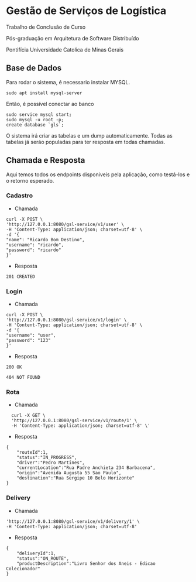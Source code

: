 # Gestão de Serviços de Logística

Trabalho de Conclusão de Curso

Pós-graduação em Arquitetura de Software Distribuído

Pontifícia Universidade Catolica de Minas Gerais

## Base de Dados

Para rodar o sistema, é necessario instalar MYSQL.

```sudo apt install mysql-server```

Então, é possível conectar ao banco

```
sudo service mysql start;
sudo mysql -u root -p;
create database `gls`;
```

O sistema irá criar as tabelas e um dump automaticamente. Todas as tabelas já seráo populadas para ter resposta em todas chamadas.

## Chamada e Resposta

Aqui temos todos os endpoints disponiveis pela aplicação, como testá-los e o retorno esperado.

### Cadastro

- Chamada

```
curl -X POST \
'http://127.0.0.1:8080/gsl-service/v1/user' \
-H 'Content-Type: application/json; charset=utf-8' \
-d '{
"name": "Ricardo Bom Destino",
"username": "ricardo",
"password": "ricardo"
}'
```

- Resposta

```
201 CREATED
```

### Login

- Chamada

```
curl -X POST \
'http://127.0.0.1:8080/gsl-service/v1/login' \
-H 'Content-Type: application/json; charset=utf-8' \
-d '{
"username": "user",
"password": "123"
}'
```

- Resposta

```
200 OK

404 NOT FOUND
```

### Rota

- Chamada

```
  curl -X GET \
  'http://127.0.0.1:8080/gsl-service/v1/route/1' \
  -H 'Content-Type: application/json; charset=utf-8' \'
```

- Resposta

``` 
{
    "routeId":1,
    "status":"IN_PROGRESS",
    "driver":"Pedro Martines",
    "currentLocation":"Rua Padre Anchieta 234 Barbacena",
    "origin":"Avenida Augusta 55 Sao Paulo",
    "destination":"Rua Sergipe 10 Belo Horizonte"
}
```

### Delivery

- Chamada

```
'http://127.0.0.1:8080/gsl-service/v1/delivery/1' \
-H 'Content-Type: application/json; charset=utf-8'
```

- Resposta

```
{
    "deliveryId":1,
    "status":"ON_ROUTE",
    "productDescription":"Livro Senhor dos Aneis - Edicao Colecionador"
} 
```

